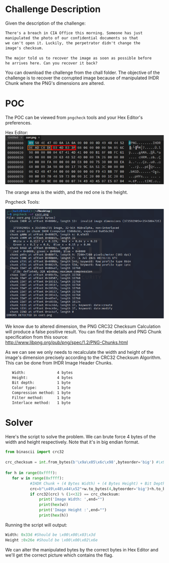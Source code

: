 # Challenge Description

Given the description of the challenge:
```
There's a breach in CIA Office this morning. Someone has just 
manipulated the photo of our confidential documents so that
we can't open it. Luckily, the perpetrator didn't change the
image's checksum.

The major told us to recover the image as soon as possible before
he arrives here. Can you recover it back?
```
You can download the challenge from the chall folder.
The objective of the challenge is to recover the corrupted image because of
manipulated IHDR Chunk where the PNG's dimensions are altered.

# POC

The POC can be viewed from `pngcheck` tools and your Hex Editor's preferences.

Hex Editor:
<img src="images/poc1.png" />

The orange area is the width, and the red one is the height.

Pngcheck Tools:

<img src="images/poc2.png" />

We know due to altered dimension, the PNG CRC32 Checksum Calculation will produce a false
positive result. You can find the details and PNG Chunk specification from this source:
http://www.libpng.org/pub/png/spec/1.2/PNG-Chunks.html

As we can see we only needs to recalculate the width and height of the image's dimension
precisely according to the CRC32 Checksum Algorithm. This can be done from IHDR Image Header
Chunks.

```
   Width:              4 bytes
   Height:             4 bytes
   Bit depth:          1 byte
   Color type:         1 byte
   Compression method: 1 byte
   Filter method:      1 byte
   Interlace method:   1 byte
 ```
 
 # Solver
 
 Here's the script to solve the problem. We can brute force 4 bytes of the width and height respectively.
 Note that it's in big endian format.
 
 ```python
from binascii import crc32

crc_checksum = int.from_bytes(b'\x9a\x05\x6c\x98',byteorder='big') #\x9a\x05\x6c\x98

for h in range(0xffff):
    for w in range(0xffff):
		    #IHDR Chunk + (4 Bytes Width) + (4 Bytes Height) + Bit Depth + Col Type + Compression Method + Filter Method + Interlace Method
		    crc=b"\x49\x48\x44\x52"+w.to_bytes(4,byteorder='big')+h.to_bytes(4,byteorder='big')+b"\x08\x06\x00\x00\x00"
		    if crc32(crc) % (1<<32) == crc_checksum:
			    print('Image Width: ',end="")
			    print(hex(w))
			    print('Image Height :',end="")
			    print(hex(h))
```

Running the script will output:
```python
Width: 0x33d #Should be \x00\x00\x03\x3d
Height :0x26e #Should be \x00\x00\x02\x6e
```

We can alter the manipulated bytes by the correct bytes in Hex Editor and we'll get the correct picture
which contains the flag.




